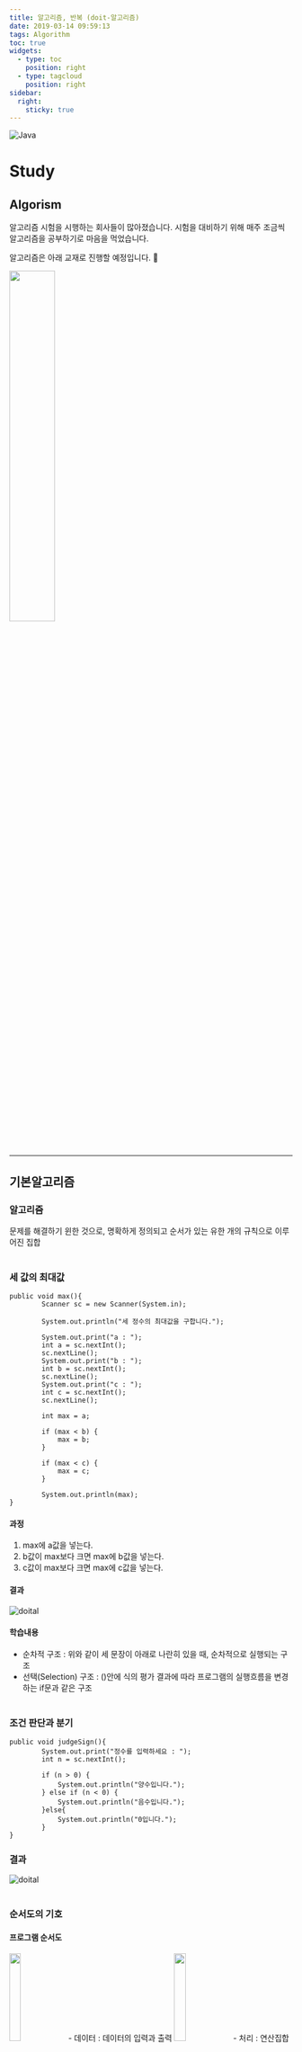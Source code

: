 ```yaml
---
title: 알고리즘, 반복 (doit-알고리즘)
date: 2019-03-14 09:59:13
tags: Algorithm
toc: true
widgets:
  - type: toc
    position: right
  - type: tagcloud
    position: right
sidebar:
  right:
    sticky: true
---
```


![Java](/images/algorism_logo.png)
# Study
## Algorism
<!-- more -->
알고리즘 시험을 시행하는 회사들이 많아졌습니다.
시험을 대비하기 위해 매주 조금씩 알고리즘을 공부하기로 마음을 먹었습니다.

알고리즘은 아래 교재로 진행할 예정입니다. 🙂<br>

<img src="/images/doit_algorithm.jpg" width="40%">

***

## 기본알고리즘
### 알고리즘
문제를 해결하기 윈한 것으로, 명확하게 정의되고 순서가 있는 유한 개의 규칙으로 이루어진 집합
<br><br>

### 세 값의 최대값
```
public void max(){
        Scanner sc = new Scanner(System.in);

        System.out.println("세 정수의 최대값을 구합니다.");

        System.out.print("a : ");
        int a = sc.nextInt();
        sc.nextLine();
        System.out.print("b : ");
        int b = sc.nextInt();
        sc.nextLine();
        System.out.print("c : ");
        int c = sc.nextInt();
        sc.nextLine();

        int max = a;

        if (max < b) {
            max = b;
        }

        if (max < c) {
            max = c;
        }

        System.out.println(max);
}
```

#### 과정
1. max에 a값을 넣는다.
2. b값이 max보다 크면 max에 b값을 넣는다.
3. c값이 max보다 크면 max에 c값을 넣는다.

#### 결과
![doital](/images/doital/doital01-01.png)

#### 학습내용
- 순차적 구조 : 위와 같이 세 문장이 아래로 나란히 있을 때, 순차적으로 실행되는 구조
- 선택(Selection) 구조 : ()안에 식의 평가 결과에 따라 프로그램의 실행흐름을 변경하는 if문과 같은 구조
<br><br>

### 조건 판단과 분기
```
public void judgeSign(){
        System.out.print("정수를 입력하세요 : ");
        int n = sc.nextInt();

        if (n > 0) {
            System.out.println("양수입니다.");
        } else if (n < 0) {
            System.out.println("음수입니다.");
        }else{
            System.out.println("0입니다.");
        }
}
```
### 결과
![doital](/images/doital/doital01-02.png)
<br><br>

### 순서도의 기호
#### 프로그램 순서도
<img src="/images/doital/doital01-03.png" width="20%">
- 데이터 : 데이터의 입력과 출력

<img src="/images/doital/doital01-04.png" width="20%">
- 처리 : 연산집합이나 연산군의 실행

<img src="/images/doital/doital01-05.png" width="20%">
- 미리 정의한 처리 : 서브루틴 및 모듈 등 다른곳에서 이미 정의한 하나 이상의 연산 또는 명령어들로 이루어진 처리

<img src="/images/doital/doital01-06.png" width="20%">
- 판단 : 하나의 입구와 하나 이상의 출구가 있고, 정의한 조건을 평가하여 하나의 출구를 선택하는 판단기능

<img src="/images/doital/doital01-07.png" width="20%">
- 루프 범위 : 루프의 시작과 종료
    - 루프의 이름 사용(시작과 종료에 같은값)
    - 시작 또는 종료 기호에 초깃값, 증갓값, 종룟값 표기
- 선 : 제어의 흐름
    - 흐름의 방향을 분명히 나타내고자 할 때, 화살표를 붙인다. 

<img src="/images/doital/doital01-08.png" width="20%">
- 단말 : 외부환경으로 나가거나, 들어오는것을 나타냄
    - ex)프로그램의 시작과 종료
<br><br>

## 반복
### 1부터 n까지 정수의 합 구하기, 양수만 입력하
```
 public void sum(){
        /*무한for문 사용(while(ture)도 마찬가지

        int n;

        for (;;){
            System.out.print("n : ");
            n = sc.nextInt();
            sc.nextLine();

            if(n > 0){
                break;
            }else{
                System.out.println("0보다 큰 숫자를 입력해주세요.");
            }
        }*/


        int n;

        do{
            System.out.print("n : ");
            n = sc.nextInt();
            sc.nextLine();

            if (n <= 0) {
                System.out.println("0보다 큰 숫자를 입력해주세요.");
            }
        }while(n <= 0);


        int sum = 0;

        for (int i = 1; i <= n; i++) {
            sum += i;
        }

        System.out.println(n + "까지 합 : " + sum);
    }
```

#### 결과
![doital](/images/doital/doital01-09.png)
<br><br>
 
### 구조적 프로그래밍
하나의 입구와 하나의 출구를 가진 구성 요소만을 계층적으로 배치하여 프로그래밍을 구성하는 방법
- 구조적 프로그래밍을 3종류의 제어흐름을 사용한다.
    - 순차
    - 선택
    - 반복

#### 논리연산과 드모르간 법칙
- 단푹평가 : 논리 연산의 식 전체를 평가한 결과가 왼쪽 피연산자의 평가 결과만으로 정확해지는 경우, 오른쪽 피연산자의 평가를 수행하지 않는다.
- 드모르간 법칙 : 각 조건을 부정하고 논리곱을 논리합으로, 논리합을 논리곱으로 바꾸고 다시 전체를 부정하면 원래의 값과 같다.
<br><br>

### 다중루프
다중루프 반복안에서 다시 반복되는 등의 경우
#### 곱셉표
```
for (int i = 2; i < 10; i++) {
            for (int j = 1; j <  10; j++) {
                System.out.println(i + " x " + j + " = " + i*j);
            }
}
```
#### 결과
![doital](/images/doital/doital01-10.png)
<br><br>

### 직각 이등변 삼각형 출력
```
 public void triangleLB(){
        int n;
        System.out.println("왼쪽아래가 직각인 직각 삼각형 출력");

        do{
            System.out.print("n : ");
            n = sc.nextInt();
            sc.nextLine();
        }while (n <= 0);

        for (int i = 1; i <= n; i++) {
            for (int j = 1; j <= i; j++) {
                System.out.print("*");
            }
            System.out.println();
        }
}
```

#### 결과
![doital](/images/doital/doital01-11.png)
<br><br>

